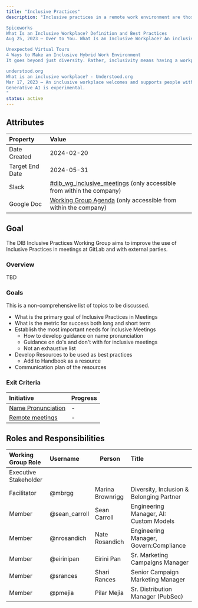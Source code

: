 ```yaml
---
title: "Inclusive Practices"
description: "Inclusive practices in a remote work environment are those that make employees feel valued, respected, and welcomed, regardless of their background, identity, or work arrangement. Inclusive workplaces celebrate diversity and acknowledge how differences contribute to the organization's culture and business outcomes. They also strive to make employees feel comfortable asking for what they need, and understand that people have different ways of processing information, interacting with others, and achieving goals. 

Spiceworks
What Is an Inclusive Workplace? Definition and Best Practices
Aug 25, 2023 — Over to You. What Is an Inclusive Workplace? An inclusive workplace is defined as a work environment that makes every employee feel valued while also acknowledging their differences and how these differences contribute to the organization's culture and business outcomes. An inclusive workplace is characterized by affirmative action, wherein any impact of bias/discrimination/unequal opportunity is negated. As you can see from this definition, an inclusive workplace celebrates diversity and its role in the organizational fabric. These companies do not pretend that everyone enjoys an equal footing or a level playing field.

Unexpected Virtual Tours
4 Ways to Make an Inclusive Hybrid Work Environment
It goes beyond just diversity. Rather, inclusivity means having a workplace culture where every individual feels valued, respected, and welcomed, regardless of their background, identity, or work arrangement. However, promoting inclusivity in a hybrid work setup presents unique challenges. First and foremost, there can be disparities in opportunities between on-site and remote employees. In-office workers might have more visibility and access to networking opportunities, while remote employees may struggle to gain recognition and promotions. Bridging this gap requires intentional efforts to ensure equal opportunities for all.

understood.org
What is an inclusive workplace? - Understood.org
Mar 17, 2023 — An inclusive workplace welcomes and supports people with all kinds of differences. The goal is to make employees feel comfortable asking for what they need. An inclusive workplace understands that people have different ways of processing information, interacting with others, and achieving goals.
Generative AI is experimental.
"
status: active
---
```


## Attributes

| Property        | Value                                                                                                                                             |
|:----------------|:--------------------------------------------------------------------------------------------------------------------------------------------------|
| Date Created    | 2024-02-20                                                                                                                                        |
| Target End Date | 2024-05-31                                                                                                                                        |
| Slack           | [#dib_wg_inclusive_meetings](https://gitlab.enterprise.slack.com/archives/C06J04FMR5E) (only accessible from within the company)   |
| Google Doc      | [Working Group Agenda](https://docs.google.com/document/d/1YRWvoyouEQnKB_kPtmd2eDLinRIoCE-eKec2X4FSh10/edit) (only accessible from within the company) |

## Goal

The DIB Inclusive Practices Working Group aims to improve the use of Inclusive Practices in meetings at GitLab and with external parties.

### Overview

TBD

### Goals

This is a non-comprehensive list of topics to be discussed.

- What is the primary goal of Inclusive Practices in Meetings
- What is the metric for success both long and short term
- Establish the most important needs for Inclusive Meetings
  - How to develop guidance on name pronunciation
  - Guidance on do's and don't with for inclusive meetings
  - Not an exhaustive list
- Develop Resources to be used as best practices
  - Add to Handbook as a resource
- Communication plan of the resources

### Exit Criteria

| Initiative      | Progress  |
| :-------------- | :-------------- |
| [Name Pronunciation](https://gitlab.com/gitlab-com/people-group/dib-diversity-inclusion-and-belonging/diversity-and-inclusion/-/issues/954) | - |
| [Remote meetings](https://gitlab.com/gitlab-com/people-group/dib-diversity-inclusion-and-belonging/diversity-and-inclusion/-/issues/955) | - |

## Roles and Responsibilities

| Working Group Role      | Username        | Person                                                                   | Title                                                           |
| :---------------------- | :-------------- | ------------------------------------------------------------------------ | :-------------------------------------------------------------- |
| Executive Stakeholder   | |  |  |
| Facilitator             | @mbrgg | Marina Brownrigg | Diversity, Inclusion & Belonging Partner |
| Member                  | @sean_carroll | Sean Carroll | Engineering Manager, AI: Custom Models  |
| Member                  | @nrosandich | Nate Rosandich | Engineering Manager, Govern:Compliance |
| Member                  | @eirinipan  | Eirini Pan | Sr. Marketing Campaigns Manager |
| Member                  | @srances  | Shari Rances | Senior Campaign Marketing Manager |
| Member                  | @pmejia  | Pilar Mejia | Sr. Distribution Manager (PubSec) |
